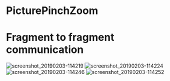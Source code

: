 # PicturePinchZoom

# Fragment to fragment communication

![screenshot_20190203-114219](https://user-images.githubusercontent.com/18658851/52173197-8c669480-27a9-11e9-9aae-804e3a8c6c50.png)
![screenshot_20190203-114224](https://user-images.githubusercontent.com/18658851/52173198-94263900-27a9-11e9-9d19-a9eda204de57.png)
![screenshot_20190203-114246](https://user-images.githubusercontent.com/18658851/52173202-97b9c000-27a9-11e9-83f7-10451c0d049f.png)
![screenshot_20190203-114252](https://user-images.githubusercontent.com/18658851/52173203-9ab4b080-27a9-11e9-93b2-4afc43ddfe2d.png)

